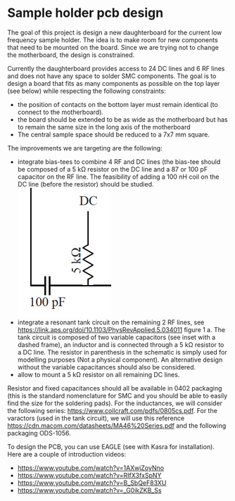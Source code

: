Sample holder pcb design
========================

The goal of this project is design a new daughterboard for the current low
frequency sample holder. The idea is to make room for new components that need
to be mounted on the board. Since we are trying not to change the motherboard,
the design is constrained.

Currently the daughterboard provides access to 24 DC lines and 6 RF lines and
does not have any space to solder SMC components. The goal is to design a board
that fits as many components as possible on the top layer (see below) while
respecting the following constraints:

- the position of contacts on the bottom layer must remain identical (to
  connect to the motherboard).
- the board should be extended to be as wide as the motherboard but has to
  remain the same size in the long axis of the motherboard
- The central sample space should be reduced to a 7x7 mm square.

The improvements we are targeting are the following:

- integrate bias-tees to combine 4 RF and DC lines (the bias-tee should be
  composed of a 5 kΩ resistor on the DC line and a 87 or 100 pF capacitor on
  the RF line. The feasibility of adding a 100 nH coil on the DC line (before
  the resistor) should be studied. ![Circuit](images/bias-tee.png)
- integrate a resonant tank circuit on the remaining 2 RF lines, see
  https://link.aps.org/doi/10.1103/PhysRevApplied.5.034011 figure 1 a. The tank
  circuit is composed of two variable capacitors (see inset with a dashed
  frame), an inductor and is connected through a 5 kΩ resistor to a DC line.
  The resistor in parenthesis in the schematic is simply used for modelling
  purposes (Not a physical component). An alternative design without the variable capacitances should
  also be considered.
- allow to mount a 5 kΩ resistor on all remaining DC lines.

Resistor and fixed capacitances should all be available in 0402 packaging
(this is the standard nomenclature for SMC and you should be able to easily
find the size for the soldering pads). For the inductances, we will consider
the following series: https://www.coilcraft.com/pdfs/0805cs.pdf. For the
varactors (used in the tank circuit), we will use this reference
https://cdn.macom.com/datasheets/MA46%20Series.pdf and the following packaging
ODS-1056.

To design the PCB, you can use EAGLE (see with Kasra for installation). Here
are a couple of introduction videos:
- https://www.youtube.com/watch?v=1AXwjZoyNno
- https://www.youtube.com/watch?v=RIfX3fxSpNY
- https://www.youtube.com/watch?v=B_SbQeF83XU
- https://www.youtube.com/watch?v=_G0ikZKB_Ss
